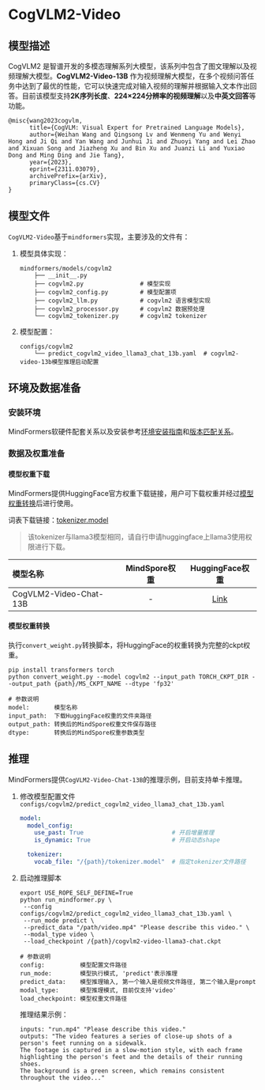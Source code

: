 # CogVLM2-Video

## 模型描述

CogVLM2 是智谱开发的多模态理解系列大模型，该系列中包含了图文理解以及视频理解大模型。**CogVLM2-Video-13B** 作为视频理解大模型，在多个视频问答任务中达到了最优的性能，它可以快速完成对输入视频的理解并根据输入文本作出回答。目前该模型支持**2K序列长度**、**224×224分辨率的视频理解**以及**中英文回答**等功能。

```text
@misc{wang2023cogvlm,
      title={CogVLM: Visual Expert for Pretrained Language Models},
      author={Weihan Wang and Qingsong Lv and Wenmeng Yu and Wenyi Hong and Ji Qi and Yan Wang and Junhui Ji and Zhuoyi Yang and Lei Zhao and Xixuan Song and Jiazheng Xu and Bin Xu and Juanzi Li and Yuxiao Dong and Ming Ding and Jie Tang},
      year={2023},
      eprint={2311.03079},
      archivePrefix={arXiv},
      primaryClass={cs.CV}
}
```

## 模型文件

`CogVLM2-Video`基于`mindformers`实现，主要涉及的文件有：

1. 模型具体实现：

   ```text
   mindformers/models/cogvlm2
       ├── __init__.py
       ├── cogvlm2.py                # 模型实现
       ├── cogvlm2_config.py         # 模型配置项
       ├── cogvlm2_llm.py            # cogvlm2 语言模型实现
       ├── cogvlm2_processor.py      # cogvlm2 数据预处理
       └── cogvlm2_tokenizer.py      # cogvlm2 tokenizer
   ```

2. 模型配置：

   ```text
   configs/cogvlm2
       └── predict_cogvlm2_video_llama3_chat_13b.yaml  # cogvlm2-video-13b模型推理启动配置
   ```

## 环境及数据准备

### 安装环境

MindFormers软硬件配套关系以及安装参考[环境安装指南](../../README.md#源码编译安装)和[版本匹配关系](../../README.md#版本匹配关系)。

### 数据及权重准备

#### 模型权重下载

MindFormers提供HuggingFace官方权重下载链接，用户可下载权重并经过[模型权重转换](#模型权重转换)后进行使用。

词表下载链接：[tokenizer.model](https://huggingface.co/meta-llama/Meta-Llama-3-8B)

> 该tokenizer与llama3模型相同，请自行申请huggingface上llama3使用权限进行下载。

| 模型名称                   | MindSpore权重 |                              HuggingFace权重                               |
|:-----------------------|:-----------:|:------------------------------------------------------------------------:|
| CogVLM2-Video-Chat-13B |      -      | [Link](https://huggingface.co/THUDM/cogvlm2-video-llama3-chat/tree/main) |

#### 模型权重转换

执行`convert_weight.py`转换脚本，将HuggingFace的权重转换为完整的ckpt权重。

```shell
pip install transformers torch
python convert_weight.py --model cogvlm2 --input_path TORCH_CKPT_DIR --output_path {path}/MS_CKPT_NAME --dtype 'fp32'

# 参数说明
model:       模型名称
input_path:  下载HuggingFace权重的文件夹路径
output_path: 转换后的MindSpore权重文件保存路径
dtype:       转换后的MindSpore权重参数类型
```

## 推理

MindFormers提供`CogVLM2-Video-Chat-13B`的推理示例，目前支持单卡推理。

1. 修改模型配置文件`configs/cogvlm2/predict_cogvlm2_video_llama3_chat_13b.yaml`

   ```yaml
   model:
     model_config:
       use_past: True                         # 开启增量推理
       is_dynamic: True                       # 开启动态shape

     tokenizer:
       vocab_file: "/{path}/tokenizer.model"  # 指定tokenizer文件路径
   ```

2. 启动推理脚本

   ```shell
   export USE_ROPE_SELF_DEFINE=True
   python run_mindformer.py \
    --config configs/cogvlm2/predict_cogvlm2_video_llama3_chat_13b.yaml \
    --run_mode predict \
    --predict_data "/path/video.mp4" "Please describe this video." \
    --modal_type video \
    --load_checkpoint /{path}/cogvlm2-video-llama3-chat.ckpt

   # 参数说明
   config:          模型配置文件路径
   run_mode:        模型执行模式, 'predict'表示推理
   predict_data:    模型推理输入, 第一个输入是视频文件路径, 第二个输入是prompt
   modal_type:      模型推理模式, 目前仅支持'video'
   load_checkpoint: 模型权重文件路径
   ```

   推理结果示例：

   ```text
   inputs: "run.mp4" "Please describe this video."
   outputs: "The video features a series of close-up shots of a person's feet running on a sidewalk.
   The footage is captured in a slow-motion style, with each frame highlighting the person's feet and the details of their running shoes.
   The background is a green screen, which remains consistent throughout the video..."
   ```
